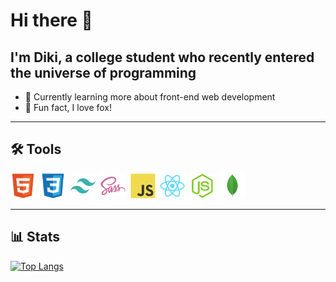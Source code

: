 
# Hi there 👋
## I'm Diki, a college student who recently entered the universe of programming
- 🔭 Currently learning more about front-end web development
- 🦊 Fun fact, I love fox!
<!-- - 📫 More about me :
  <div id="badges">
    <a href="https://www.linkedin.com/in/dikibagastama/">
      <img src="https://img.shields.io/badge/LinkedIn-blue?style=plastic&logo=linkedin&logoColor=white" alt="LinkedIn Badge"/>
    </a>
    &nbsp;
    <a href="https://twitter.com/dikibagast">
      <img src="https://img.shields.io/badge/Twitter-blue?style=plastic&logo=twitter&logoColor=white" alt="Twitter Badge"/>
    </a>
  </div> -->

---

## 🛠️ Tools

<div>
  <img src="https://github.com/devicons/devicon/blob/master/icons/html5/html5-original.svg" title="HTML5" alt="HTML" width="40" height="40"/>&nbsp;
  <img src="https://github.com/devicons/devicon/blob/master/icons/css3/css3-original.svg" title="CSS3" alt="CSS" width="40" height="40"/>&nbsp;
  <img src="https://github.com/devicons/devicon/blob/master/icons/tailwindcss/tailwindcss-plain.svg" title="TailwindCSS" alt="TailwindCSS" width="40" height="40"/>&nbsp;
  <img src="https://github.com/devicons/devicon/blob/master/icons/sass/sass-original.svg" title="SASS" alt="SASS" width="40" height="40"/>&nbsp;
  <img src="https://github.com/devicons/devicon/blob/master/icons/javascript/javascript-original.svg" title="Javascript" alt="Javascript" width="40" height="40"/>&nbsp;
  <img src="https://github.com/devicons/devicon/blob/master/icons/react/react-original.svg"  title="React" alt="React" width="40" height="40"/>&nbsp;
  <img src="https://github.com/devicons/devicon/blob/master/icons/nodejs/nodejs-original.svg" title="NodeJS" alt="NodeJS" width="40" height="40"/>&nbsp;
  <img src="https://github.com/devicons/devicon/blob/master/icons/mongodb/mongodb-original.svg"  title="MongoDB" alt="MongoDB" width="40" height="40"/>&nbsp;
</div>


---

## 📊 Stats

[![Top Langs](https://github-readme-stats.vercel.app/api/top-langs/?username=Bravonoid&hide=Procfile&layout=compact&theme=github_dark&hide_border=true)](https://github.com/Bravonoid)
